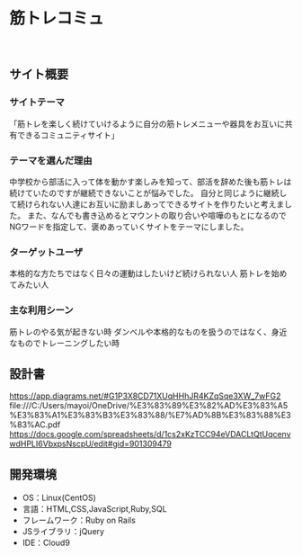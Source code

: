 # 筋トレコミュ
​
## サイト概要
### サイトテーマ
<!--何を『目的』とし、どのような『分類』なのかを簡潔に書く-->
「筋トレを楽しく続けていけるように自分の筋トレメニューや器具をお互いに共有できるコミュニティサイト」
​
### テーマを選んだ理由
<!--なぜこのようなテーマにしたかを説明する-->
中学校から部活に入って体を動かす楽しみを知って、部活を辞めた後も筋トレは続けていたのですが継続できないことが悩みでした。
自分と同じように継続して続けられない人達にお互いに励ましあってできるサイトを作りたいと考えました。
また、なんでも書き込めるとマウントの取り合いや喧嘩のもとになるのでNGワードを指定して、褒めあっていくサイトをテーマにしました。
​
### ターゲットユーザ
<!--誰に使ってもらうかを具体的に記載する-->
本格的な方たちではなく日々の運動はしたいけど続けられない人
筋トレを始めてみたい人
​
### 主な利用シーン
<!--どのような時に使うのかの状況を記載すること-->
筋トレのやる気が起きない時
ダンベルや本格的なものを扱うのではなく、身近なものでトレーニングしたい時
​
## 設計書
<!--テーマを設定・提出する時点では不要です-->
https://app.diagrams.net/#G1P3X8CD71XUqHHhJR4KZqSqe3XW_7wFG2
file:///C:/Users/mayoi/OneDrive/%E3%83%89%E3%82%AD%E3%83%A5%E3%83%A1%E3%83%B3%E3%83%88/%E7%AD%8B%E3%83%88%E3%83%AC.pdf
https://docs.google.com/spreadsheets/d/1cs2xKzTCC94eVDACLtQtUqcenvwdHPLI6VbxpsNscpU/edit#gid=901309479
​
## 開発環境
- OS：Linux(CentOS)
- 言語：HTML,CSS,JavaScript,Ruby,SQL
- フレームワーク：Ruby on Rails
- JSライブラリ：jQuery
- IDE：Cloud9
​

